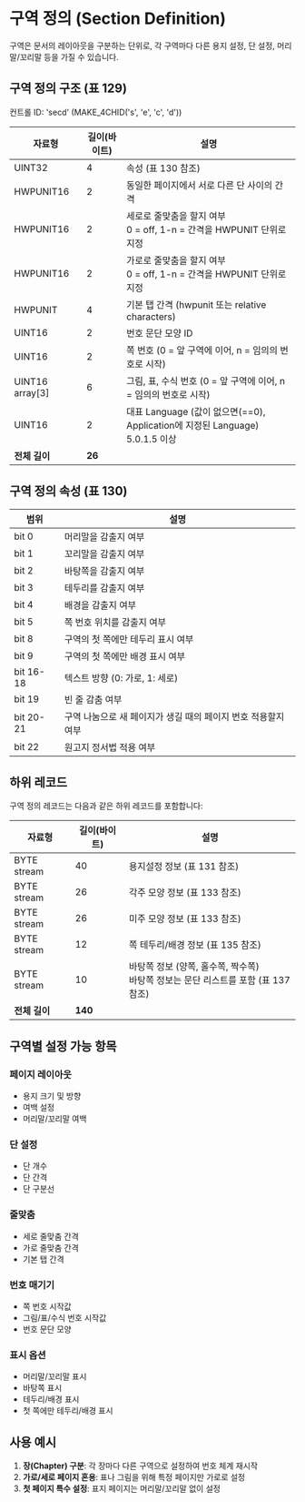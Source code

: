 # 구역 정의 (Section Definition)

구역은 문서의 레이아웃을 구분하는 단위로, 각 구역마다 다른 용지 설정, 단 설정, 머리말/꼬리말 등을 가질 수 있습니다.

## 구역 정의 구조 (표 129)

컨트롤 ID: 'secd' (MAKE_4CHID('s', 'e', 'c', 'd'))

| 자료형 | 길이(바이트) | 설명 |
|--------|------------|------|
| UINT32 | 4 | 속성 (표 130 참조) |
| HWPUNIT16 | 2 | 동일한 페이지에서 서로 다른 단 사이의 간격 |
| HWPUNIT16 | 2 | 세로로 줄맞춤을 할지 여부<br>0 = off, 1-n = 간격을 HWPUNIT 단위로 지정 |
| HWPUNIT16 | 2 | 가로로 줄맞춤을 할지 여부<br>0 = off, 1-n = 간격을 HWPUNIT 단위로 지정 |
| HWPUNIT | 4 | 기본 탭 간격 (hwpunit 또는 relative characters) |
| UINT16 | 2 | 번호 문단 모양 ID |
| UINT16 | 2 | 쪽 번호 (0 = 앞 구역에 이어, n = 임의의 번호로 시작) |
| UINT16 array[3] | 6 | 그림, 표, 수식 번호 (0 = 앞 구역에 이어, n = 임의의 번호로 시작) |
| UINT16 | 2 | 대표 Language (값이 없으면(==0), Application에 지정된 Language)<br>5.0.1.5 이상 |
| **전체 길이** | **26** | |

## 구역 정의 속성 (표 130)

| 범위 | 설명 |
|------|------|
| bit 0 | 머리말을 감출지 여부 |
| bit 1 | 꼬리말을 감출지 여부 |
| bit 2 | 바탕쪽을 감출지 여부 |
| bit 3 | 테두리를 감출지 여부 |
| bit 4 | 배경을 감출지 여부 |
| bit 5 | 쪽 번호 위치를 감출지 여부 |
| bit 8 | 구역의 첫 쪽에만 테두리 표시 여부 |
| bit 9 | 구역의 첫 쪽에만 배경 표시 여부 |
| bit 16-18 | 텍스트 방향 (0: 가로, 1: 세로) |
| bit 19 | 빈 줄 감춤 여부 |
| bit 20-21 | 구역 나눔으로 새 페이지가 생길 때의 페이지 번호 적용할지 여부 |
| bit 22 | 원고지 정서법 적용 여부 |

## 하위 레코드

구역 정의 레코드는 다음과 같은 하위 레코드를 포함합니다:

| 자료형 | 길이(바이트) | 설명 |
|--------|------------|------|
| BYTE stream | 40 | 용지설정 정보 (표 131 참조) |
| BYTE stream | 26 | 각주 모양 정보 (표 133 참조) |
| BYTE stream | 26 | 미주 모양 정보 (표 133 참조) |
| BYTE stream | 12 | 쪽 테두리/배경 정보 (표 135 참조) |
| BYTE stream | 10 | 바탕쪽 정보 (양쪽, 홀수쪽, 짝수쪽)<br>바탕쪽 정보는 문단 리스트를 포함 (표 137 참조) |
| **전체 길이** | **140** | |

## 구역별 설정 가능 항목

### 페이지 레이아웃
- 용지 크기 및 방향
- 여백 설정
- 머리말/꼬리말 여백

### 단 설정
- 단 개수
- 단 간격
- 단 구분선

### 줄맞춤
- 세로 줄맞춤 간격
- 가로 줄맞춤 간격
- 기본 탭 간격

### 번호 매기기
- 쪽 번호 시작값
- 그림/표/수식 번호 시작값
- 번호 문단 모양

### 표시 옵션
- 머리말/꼬리말 표시
- 바탕쪽 표시
- 테두리/배경 표시
- 첫 쪽에만 테두리/배경 표시

## 사용 예시

1. **장(Chapter) 구분**: 각 장마다 다른 구역으로 설정하여 번호 체계 재시작
2. **가로/세로 페이지 혼용**: 표나 그림을 위해 특정 페이지만 가로로 설정
3. **첫 페이지 특수 설정**: 표지 페이지는 머리말/꼬리말 없이 설정